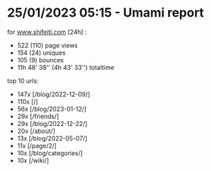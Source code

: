 # 25/01/2023 05:15 - Umami report
for www.shifeiti.com [24h] :

 - 522 (110) page views
 - 154 (24) uniques
 - 105 (9) bounces
 - 11h 48' 38'' (4h 43' 33'') totaltime


top 10 urls:
 - 147x [/blog/2022-12-09/]
 - 110x [/]
 - 56x [/blog/2023-01-12/]
 - 29x [/friends/]
 - 29x [/blog/2022-12-22/]
 - 20x [/about/]
 - 13x [/blog/2022-05-07/]
 - 11x [/page/2/]
 - 10x [/blog/categories/]
 - 10x [/wiki/]


